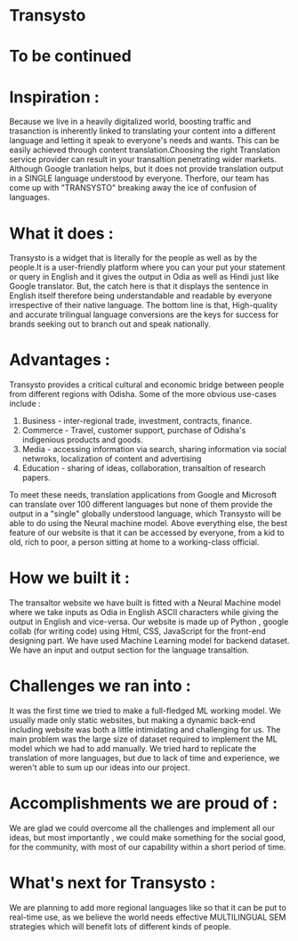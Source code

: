 # Transysto

# To be continued

# Inspiration :

Because we live in a heavily digitalized world, boosting traffic and trasanction is inherently linked to translating your content into a different language and letting it speak to everyone's needs and wants. This can be easily achieved through content translation.Choosing the right Translation service provider can result in your transaltion penetrating wider markets. Although Google tranlation helps, but it does not provide translation output in a SINGLE language understood by everyone. Therfore, our team has come up with "TRANSYSTO" breaking away the ice of confusion of languages.

# What it does :

Transysto is a widget that is literally for the people as well as by the people.It is a user-friendly platform where you can your put your statement or query in English and it gives the output in Odia as well as Hindi just like Google translator. But, the catch here is that it displays the sentence in English itself therefore being understandable and readable by everyone irrespective of their native language. The bottom line is that, High-quality and accurate trilingual language conversions are the keys for success for brands seeking out to branch out and speak nationally. 

# Advantages :
Transysto provides a critical cultural and economic bridge between people from different regions with Odisha. Some of the more obvious use-cases include :
1. Business - inter-regional trade, investment, contracts, finance.
2. Commerce - Travel, customer support, purchase of Odisha's indigenious products and goods.
3. Media - accessing information via search, sharing information via social netwroks, localization of content and advertising
4. Education - sharing of ideas, collaboration, transaltion of research papers.

To meet these needs, translation applications from Google and Microsoft can translate over 100 different languages but none of them provide the output in a "single" globally understood language, which Transysto will be able to do using the Neural machine model. 
Above everything else, the best feature of our website is that it can be accessed by everyone, from a kid to old, rich to poor, a person sitting at home to a working-class official.

# How we built it :
The transaltor website we have built is fitted with a Neural Machine model where we take inputs as Odia in English ASCII characters while giving the output in English and vice-versa. Our website is made up of Python , google collab (for writing code) using Html, CSS, JavaScript for the front-end designing part. We have used Machine Learning model for backend dataset. We have an input and output section for the language transaltion. 

# Challenges we ran into :
It was the first time we tried to make a full-fledged ML working model. We usually made only static websites, but making a dynamic back-end including website was both a little intimidating and challenging for us. The main problem was the large size of dataset required to implement the ML model which we had to add manually. We tried hard to replicate the translation of more languages, but due to lack of time and experience, we weren't able to sum up our ideas into our project.

# Accomplishments we are proud of :
We are glad we could overcome all the challenges and implement all our ideas, but most importantly , we could make something for the social good, for the community, with most of our capability within a short period of time.

# What's next for Transysto :
We are planning to add more regional languages like so that it can be put to real-time use, as we believe the world needs effective MULTILINGUAL SEM strategies which will benefit lots of different kinds of people.


